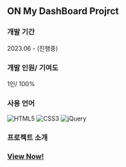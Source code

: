 ## ON My DashBoard Projrct

### 개발 기간
2023.06 - (진행중)

### 개발 인원/ 기여도
1인/ 100%

### 사용 언어
![HTML5](https://img.shields.io/badge/html5-%23E34F26.svg?style=for-the-badge&logo=html5&logoColor=white)
![CSS3](https://img.shields.io/badge/css3-%231572B6.svg?style=for-the-badge&logo=css3&logoColor=white)
![jQuery](https://img.shields.io/badge/jquery-%230769AD.svg?style=for-the-badge&logo=jquery&logoColor=white)


### 프로젝트 소개



### [View Now!](https://to-ql.github.io/dashboard/)
